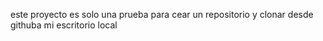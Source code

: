 este proyecto es solo una prueba para cear un repositorio y clonar desde githuba mi escritorio local